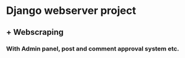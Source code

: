 # Django webserver project
## + Webscraping
### With Admin panel, post and comment approval system etc.
